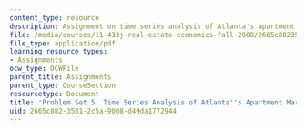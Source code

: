 ```yaml
---
content_type: resource
description: Assignment on time series analysis of Atlanta's apartment market.
file: /media/courses/11-433j-real-estate-economics-fall-2008/2665c88235812c5a9008d49da1772944_ps5_08.pdf
file_type: application/pdf
learning_resource_types:
- Assignments
ocw_type: OCWFile
parent_title: Assignments
parent_type: CourseSection
resourcetype: Document
title: 'Problem Set 5: Time Series Analysis of Atlanta''s Apartment Market'
uid: 2665c882-3581-2c5a-9008-d49da1772944
---
```

